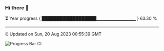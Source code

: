 ### Hi there 👋

⏳ Year progress { ██████████████████▁▁▁▁▁▁▁▁▁▁▁▁ } 63.30 %

---

⏰ Updated on Sun, 20 Aug 2023 00:55:39 GMT

![Progress Bar CI](https://github.com/JuvenileQ/Progress-Bar-CI/workflows/main/badge.svg)
